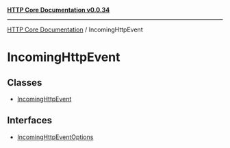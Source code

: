 [**HTTP Core Documentation v0.0.34**](../README.md)

***

[HTTP Core Documentation](../modules.md) / IncomingHttpEvent

# IncomingHttpEvent

## Classes

- [IncomingHttpEvent](classes/IncomingHttpEvent.md)

## Interfaces

- [IncomingHttpEventOptions](interfaces/IncomingHttpEventOptions.md)
